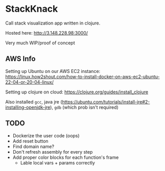 # StackKnack

Call stack visualization app written in clojure. 

Hosted here: http://3.148.228.98:3000/

Very much WIP/proof of concept

## AWS Info

Setting up Ubuntu on our AWS EC2 instance: https://linux.how2shout.com/how-to-install-docker-on-aws-ec2-ubuntu-22-04-or-20-04-linux/

Setting up clojure on cloud: https://clojure.org/guides/install_clojure

Also installed `gcc`, java jre (https://ubuntu.com/tutorials/install-jre#2-installing-openjdk-jre), `gdb` (which prob isn't required)

## TODO

* Dockerize the user code (oops)
* Add reset button
* Find domain name?
* Don't refresh assembly for every step
* Add proper color blocks for each function's frame
    * Lable local vars + params correctly
